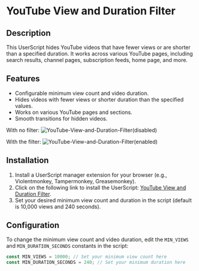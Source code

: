 # YouTube View and Duration Filter

## Description

This UserScript hides YouTube videos that have fewer views or are shorter than a specified duration. It works across various YouTube pages, including search results, channel pages, subscription feeds, home page, and more.

## Features

- Configurable minimum view count and video duration.
- Hides videos with fewer views or shorter duration than the specified values.
- Works on various YouTube pages and sections.
- Smooth transitions for hidden videos.

With no filter:
![YouTube-View-and-Duration-Filter(disabled)](https://github.com/user-attachments/assets/a6f371cb-d533-4e7b-9eff-ebd447b8ae90)

With the filter:
![YouTube-View-and-Duration-Filter(enabled)](https://github.com/user-attachments/assets/f2ee2390-79a2-425c-892e-f404053d9b69)


## Installation

1. Install a UserScript manager extension for your browser (e.g., Violentmonkey, Tampermonkey, Greasemonkey).
2. Click on the following link to install the UserScript: [YouTube View and Duration Filter](https://github.com/or1n/YouTube-View-and-Duration-Filter/raw/main/YouTube%20View%20and%20Duration%20Filter.js).
3. Set your desired minimum view count and duration in the script (default is 10,000 views and 240 seconds).

## Configuration

To change the minimum view count and video duration, edit the `MIN_VIEWS` and `MIN_DURATION_SECONDS` constants in the script:

```javascript
const MIN_VIEWS = 10000; // Set your minimum view count here
const MIN_DURATION_SECONDS = 240; // Set your minimum duration here
